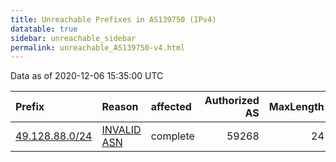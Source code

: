 ```yaml
---
title: Unreachable Prefixes in AS139750 (IPv4)
datatable: true
sidebar: unreachable_sidebar
permalink: unreachable_AS139750-v4.html
---
```


Data as of 2020-12-06 15:35:00 UTC


<div class="datatable-begin"></div>

| Prefix                                                 | Reason                                                                                                 | affected   |   Authorized AS |   MaxLength | Anchor                                       |   unreachable /24s |
|:-------------------------------------------------------|:-------------------------------------------------------------------------------------------------------|:-----------|----------------:|------------:|:---------------------------------------------|-------------------:|
| [49.128.88.0/24](https://stat.ripe.net/49.128.88.0/24) | [INVALID ASN](https://rpki-validator.ripe.net/announcement-preview?asn=AS139750&prefix=49.128.88.0/24) | complete   |           59268 |          24 | [APNIC](unreachable_APNIC_RPKI_Root-v4.html) |                  1 |

<div class="datatable-end"></div>